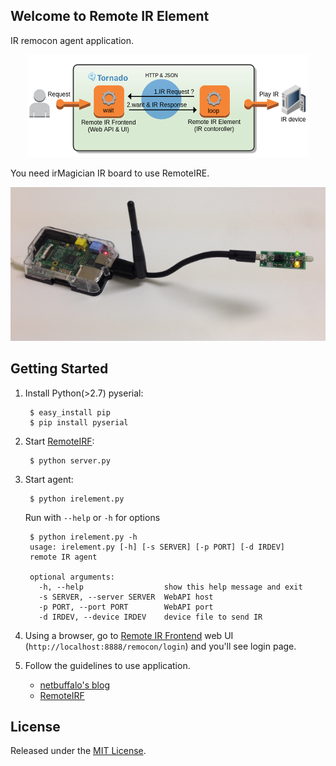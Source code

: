 ## Welcome to Remote IR Element

IR remocon agent application.

<div align="center"><img src="./images/overview.png" /></div>

 You need irMagician IR board to use RemoteIRE.

<div align="center"><img src="./images/irMagicianRPi.png" /></div>

## Getting Started

1. Install Python(>2.7) pyserial:

        $ easy_install pip
        $ pip install pyserial

2. Start [RemoteIRF](https://github.com/netbuffalo/RemoteIRF):

        $ python server.py

3. Start agent:

        $ python irelement.py

   Run with `--help` or `-h` for options

        $ python irelement.py -h
        usage: irelement.py [-h] [-s SERVER] [-p PORT] [-d IRDEV]
        remote IR agent

        optional arguments:
          -h, --help                  show this help message and exit
          -s SERVER, --server SERVER  WebAPI host
          -p PORT, --port PORT        WebAPI port
          -d IRDEV, --device IRDEV    device file to send IR


4. Using a browser, go to [Remote IR Frontend](https://github.com/netbuffalo/RemoteIRF) web UI (`http://localhost:8888/remocon/login`) and you'll see login page.

5. Follow the guidelines to use application.

    * [netbuffalo's blog](http://netbuffalo.doorblog.jp/archives/4873455.html)
    * [RemoteIRF](https://github.com/netbuffalo/RemoteIRF)


## License

Released under the [MIT License](http://www.opensource.org/licenses/MIT).

